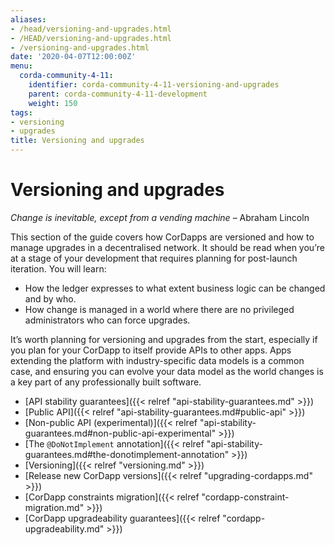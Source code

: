 ```yaml
---
aliases:
- /head/versioning-and-upgrades.html
- /HEAD/versioning-and-upgrades.html
- /versioning-and-upgrades.html
date: '2020-04-07T12:00:00Z'
menu:
  corda-community-4-11:
    identifier: corda-community-4-11-versioning-and-upgrades
    parent: corda-community-4-11-development
    weight: 150
tags:
- versioning
- upgrades
title: Versioning and upgrades
---
```



# Versioning and upgrades


*Change is inevitable, except from a vending machine*
– Abraham Lincoln


This section of the guide covers how CorDapps are versioned and how to manage upgrades in a decentralised network. It should be read when
you’re at a stage of your development that requires planning for post-launch iteration. You will learn:


* How the ledger expresses to what extent business logic can be changed and by who.
* How change is managed in a world where there are no privileged administrators who can force upgrades.

It’s worth planning for versioning and upgrades from the start, especially if you plan for your CorDapp to itself provide APIs to other
apps. Apps extending the platform with industry-specific data models is a common case, and ensuring you can evolve your data model as
the world changes is a key part of any professionally built software.



* [API stability guarantees]({{< relref "api-stability-guarantees.md" >}})
* [Public API]({{< relref "api-stability-guarantees.md#public-api" >}})
* [Non-public API (experimental)]({{< relref "api-stability-guarantees.md#non-public-api-experimental" >}})
* [The `@DoNotImplement` annotation]({{< relref "api-stability-guarantees.md#the-donotimplement-annotation" >}})
* [Versioning]({{< relref "versioning.md" >}})
* [Release new CorDapp versions]({{< relref "upgrading-cordapps.md" >}})
* [CorDapp constraints migration]({{< relref "cordapp-constraint-migration.md" >}})
* [CorDapp upgradeability guarantees]({{< relref "cordapp-upgradeability.md" >}})



